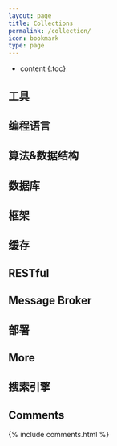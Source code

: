 ```yaml
---
layout: page
title: Collections
permalink: /collection/
icon: bookmark
type: page
---
```


* content
{:toc}

## 工具

## 编程语言

## 算法&数据结构

## 数据库

## 框架

## 缓存

## RESTful

## Message Broker

## 部署

## More

## 搜索引擎

## Comments

{% include comments.html %}
